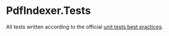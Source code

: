 # PdfIndexer.Tests

All tests written according to the official [unit tests best practices](https://learn.microsoft.com/en-us/dotnet/core/testing/unit-testing-best-practices).